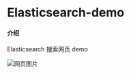 # Elasticsearch-demo

#### 介绍
Elasticsearch 搜索网页 demo

![网页图片](https://images.gitee.com/uploads/images/2022/0404/223552_4ebfef3f_9635905.png "Elasticsearch demo.png")